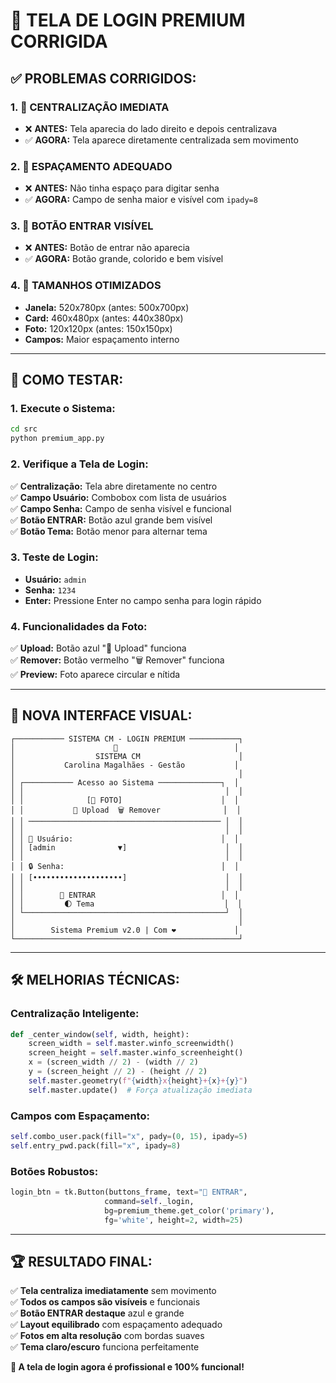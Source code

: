# 🔐 **TELA DE LOGIN PREMIUM CORRIGIDA**

## ✅ **PROBLEMAS CORRIGIDOS:**

### 1. 🎯 **CENTRALIZAÇÃO IMEDIATA**
- ❌ **ANTES:** Tela aparecia do lado direito e depois centralizava
- ✅ **AGORA:** Tela aparece diretamente centralizada sem movimento

### 2. 📏 **ESPAÇAMENTO ADEQUADO**
- ❌ **ANTES:** Não tinha espaço para digitar senha
- ✅ **AGORA:** Campo de senha maior e visível com `ipady=8`

### 3. 🚀 **BOTÃO ENTRAR VISÍVEL**
- ❌ **ANTES:** Botão de entrar não aparecia
- ✅ **AGORA:** Botão grande, colorido e bem visível

### 4. 📐 **TAMANHOS OTIMIZADOS**
- **Janela:** 520x780px (antes: 500x700px)
- **Card:** 460x480px (antes: 440x380px) 
- **Foto:** 120x120px (antes: 150x150px)
- **Campos:** Maior espaçamento interno

---

## 🧪 **COMO TESTAR:**

### 1. **Execute o Sistema:**
```bash
cd src
python premium_app.py
```

### 2. **Verifique a Tela de Login:**
✅ **Centralização:** Tela abre diretamente no centro  
✅ **Campo Usuário:** Combobox com lista de usuários  
✅ **Campo Senha:** Campo de senha visível e funcional  
✅ **Botão ENTRAR:** Botão azul grande bem visível  
✅ **Botão Tema:** Botão menor para alternar tema  

### 3. **Teste de Login:**
- **Usuário:** `admin`
- **Senha:** `1234`
- **Enter:** Pressione Enter no campo senha para login rápido

### 4. **Funcionalidades da Foto:**
✅ **Upload:** Botão azul "📁 Upload" funciona  
✅ **Remover:** Botão vermelho "🗑️ Remover" funciona  
✅ **Preview:** Foto aparece circular e nítida  

---

## 🎨 **NOVA INTERFACE VISUAL:**

```
┌─────────── SISTEMA CM - LOGIN PREMIUM ───────────┐
│                      🏢                          │
│                  SISTEMA CM                      │
│           Carolina Magalhães - Gestão           │
│                                                  │
│ ┌─────────── Acesso ao Sistema ──────────────┐  │
│ │                                             │  │
│ │              [👤 FOTO]                      │  │
│ │           📁 Upload  🗑️ Remover              │  │
│ │ ─────────────────────────────────────────── │  │
│ │                                             │  │
│ │ 👤 Usuário:                                 │  │
│ │ [admin              ▼]                      │  │
│ │                                             │  │
│ │ 🔒 Senha:                                   │  │
│ │ [••••••••••••••••••••]                      │  │
│ │                                             │  │
│ │        🚀 ENTRAR                            │  │
│ │         🌓 Tema                             │  │
│ └─────────────────────────────────────────────┘  │
│                                                  │
│        Sistema Premium v2.0 | Com ❤️             │
└──────────────────────────────────────────────────┘
```

---

## 🛠️ **MELHORIAS TÉCNICAS:**

### **Centralização Inteligente:**
```python
def _center_window(self, width, height):
    screen_width = self.master.winfo_screenwidth()
    screen_height = self.master.winfo_screenheight()
    x = (screen_width // 2) - (width // 2)
    y = (screen_height // 2) - (height // 2)
    self.master.geometry(f"{width}x{height}+{x}+{y}")
    self.master.update()  # Força atualização imediata
```

### **Campos com Espaçamento:**
```python
self.combo_user.pack(fill="x", pady=(0, 15), ipady=5)
self.entry_pwd.pack(fill="x", ipady=8)
```

### **Botões Robustos:**
```python
login_btn = tk.Button(buttons_frame, text="🚀 ENTRAR",
                     command=self._login,
                     bg=premium_theme.get_color('primary'),
                     fg='white', height=2, width=25)
```

---

## 🏆 **RESULTADO FINAL:**

✅ **Tela centraliza imediatamente** sem movimento  
✅ **Todos os campos são visíveis** e funcionais  
✅ **Botão ENTRAR destaque** azul e grande  
✅ **Layout equilibrado** com espaçamento adequado  
✅ **Fotos em alta resolução** com bordas suaves  
✅ **Tema claro/escuro** funciona perfeitamente  

**🎯 A tela de login agora é profissional e 100% funcional!**
